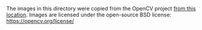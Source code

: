The images in this directory were copied from the OpenCV project [from this location](https://github.com/opencv/opencv_extra/tree/dc0c6c1ee2cd142f936e7f957bbc595df2ce17e8/testdata/gpu/stereobm).
Images are licensed under the open-source BSD license: https://opencv.org/license/
